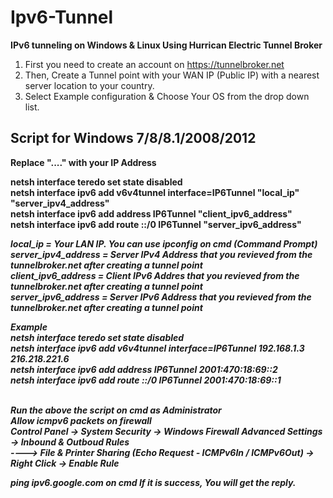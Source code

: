 # Ipv6-Tunnel
<b>IPv6 tunneling on Windows &amp; Linux Using Hurrican Electric Tunnel Broker</b>

1. First you need to create an account on https://tunnelbroker.net <br>
2. Then, Create a Tunnel point with your WAN IP (Public IP) with a nearest server location to your country.<br>
3. Select Example configuration & Choose Your OS from the drop down list.<br>

<h2> Script for Windows 7/8/8.1/2008/2012 </h2>

<b> Replace "...." with your IP Address

netsh interface teredo set state disabled <br>
netsh interface ipv6 add v6v4tunnel interface=IP6Tunnel "local_ip" "server_ipv4_address"<br>
netsh interface ipv6 add address IP6Tunnel "client_ipv6_address"<br>
netsh interface ipv6 add route ::/0 IP6Tunnel "server_ipv6_address"<br>

<i>
local_ip = Your LAN IP. You can use <i> ipconfig </i> on cmd (Command Prompt)<br>
server_ipv4_address = Server IPv4 Address that you revieved from the tunnelbroker.net after creating a tunnel point <br>
client_ipv6_address = Client IPv6 Addres that you revieved from the tunnelbroker.net after creating a tunnel point <br>
server_ipv6_address = Server IPv6 Address that you revieved from the tunnelbroker.net after creating a tunnel point <br
</i>

<b> Example </b><br>
netsh interface teredo set state disabled <br>
netsh interface ipv6 add v6v4tunnel interface=IP6Tunnel 192.168.1.3 216.218.221.6<br>
netsh interface ipv6 add address IP6Tunnel 2001:470:18:69::2<br>
netsh interface ipv6 add route ::/0 IP6Tunnel 2001:470:18:69::1<br>
<br>

<b> Run the above the script on cmd as Administrator </b> <br>
<b> Allow icmpv6 packets on firewall</b> <br>
<i> Control Panel -> System Security -> Windows Firewall
Advanced Settings -> Inbound & Outboud Rules <br>
----> File & Printer Sharing (Echo Request - ICMPv6In / ICMPv6Out) -> Right Click -> Enable Rule<br> </i>

ping ipv6.google.com on cmd
If it is success, You will get the reply.


